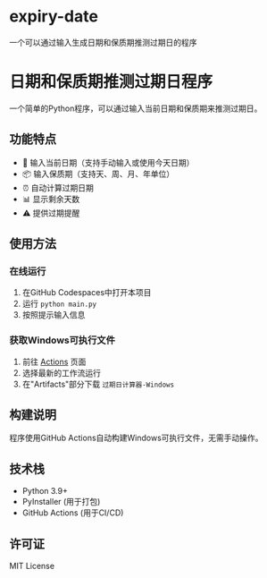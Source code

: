 # expiry-date
一个可以通过输入生成日期和保质期推测过期日的程序
# 日期和保质期推测过期日程序

一个简单的Python程序，可以通过输入当前日期和保质期来推测过期日。

## 功能特点

- 📅 输入当前日期（支持手动输入或使用今天日期）
- 📦 输入保质期（支持天、周、月、年单位）
- ⏰ 自动计算过期日期
- 📊 显示剩余天数
- ⚠️ 提供过期提醒

## 使用方法

### 在线运行
1. 在GitHub Codespaces中打开本项目
2. 运行 `python main.py`
3. 按照提示输入信息

### 获取Windows可执行文件
1. 前往 [Actions](https://github.com/你的用户名/expiry-date-calculator/actions) 页面
2. 选择最新的工作流运行
3. 在"Artifacts"部分下载 `过期日计算器-Windows`

## 构建说明

程序使用GitHub Actions自动构建Windows可执行文件，无需手动操作。

## 技术栈

- Python 3.9+
- PyInstaller (用于打包)
- GitHub Actions (用于CI/CD)

## 许可证

MIT License